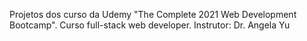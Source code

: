 Projetos dos curso da Udemy "The Complete 2021 Web Development Bootcamp".
Curso full-stack web developer.
Instrutor: Dr. Angela Yu